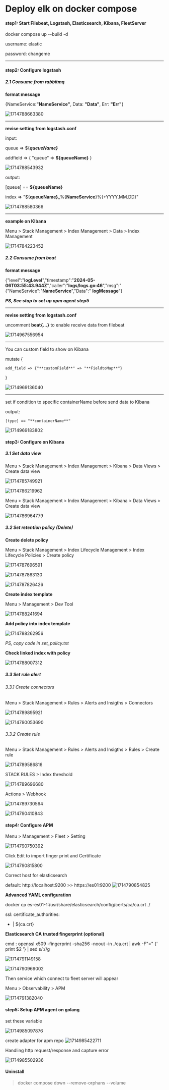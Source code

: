# Deploy elk on docker compose

#### step1: Start Filebeat, Logstash, Elasticsearch, Kibana, FleetServer

docker compose up --build -d

username: elastic

password: changeme

---

#### step2: Configure logstash

##### 2.1 Consume from rabbitmq

**format message**

{NameService:**"NameService"**, Data: **"Data"**, Err: **"Err"**}

![1714788663380](image/README/1714788663380.png)

---

**revise setting from logstash.conf**

input:

queue => ${**_queueName}_**

addfield => { "queue" => **${queueName}** }

![1714788543932](image/README/1714788543932.png)

output:

[queue] == **${queueName}**

index => "${**queueName}\_**%{**NameService**}%{+YYYY.MM.DD}"

![1714788580366](image/README/1714788580366.png)

---

**example on KIbana**

Menu > Stack Management > Index Management > Data > Index Management

![1714784223452](image/README/1714784223452.png)

##### 2.2 Consume from beat

**format message**

{"level":"**logLevel**","timestamp":"**2024-05-06T03:55:43.944Z**","caller":"**logs/logs.go:46**","msg":"{\"NameService\":\"**NameService**\",\"Data\":" **logMessage**"}

**_PS, See stap to set up apm agent step5_**

---

**revise setting from logstash.conf**

uncomment **beat{...}** to enable receive data from filebeat

![1714967556954](image/README/1714967556954.png)

---

You can custom field to show on Kibana

mutate {

    add_field => {"**customField**" => "**FieldtoMap**"}

}

![1714969136040](image/README/1714969136040.png)

---

set if condition to specific containerName before send data to Kibana

output:

    [type] == "**containerName**"

![1714969183802](image/README/1714969183802.png)

#### step3: Configure on Kibana

##### 3.1 Set data view

Menu > Stack Management > Index Management > Kibana > Data Views > Create data view

![1714785749921](image/README/1714785749921.png)

![1714786219962](image/README/1714786219962.png)

Menu > Stack Management > Index Management > Kibana > Data Views > Create data view

![1714786964779](image/README/1714786964779.png)

##### 3.2 Set retention policy (Delete)

**Create delete policy**

Menu > Stack Management > Index Lifecycle Management > Index Lifecycle Policies > Create policy

![1714787696591](image/README/1714787696591.png)

![1714787863130](image/README/1714787863130.png)

![1714787826426](image/README/1714787826426.png)

**Create index template**

Menu > Management > Dev Tool

![1714788241694](image/README/1714788241694.png)

**Add policy into index template**

![1714788262956](image/README/1714788262956.png)

_PS, copy code in set_policy.txt_

**Check linked index with policy**

![1714788007312](image/README/1714788007312.png)

##### 3.3 Set rule alert

###### 3.3.1 Create connectors

Menu > Stack Management > Rules > Alerts and Insigths > Connectors

![1714789895921](image/README/1714789895921.png)

![1714790053690](image/README/1714790053690.png)

###### 3.3.2 Create rule

Menu > Stack Management > Rules > Alerts and Insigths > Rules > Create rule

![1714789586816](image/README/1714789586816.png)

STACK RULES > Index threshold

![1714789696680](image/README/1714789696680.png)

Actions > Webhook

![1714789730564](image/README/1714789730564.png)

![1714790410843](image/README/1714790410843.png)

#### step4: Configure APM

Menu > Management > Fleet > Setting

![1714790750392](image/README/1714790750392.png)

Click Edit to import finger print and Certificate

![1714790815800](image/README/1714790815800.png)

Correct host for elasticsearch

default: http://localhost:9200 >> https://es01:9200
![1714790854825](image/README/1714790854825.png)

**Advanced YAML configuration**

docker cp es-es01-1:/usr/share/elasticsearch/config/certs/ca/ca.crt ./

ssl:
certificate_authorities:

- |
  ${ca.crt}

**Elasticsearch CA trusted fingerprint (optional)**

cmd : openssl x509 -fingerprint -sha256 -noout -in ./ca.crt | awk -F"=" {' print $2 '} | sed s/://g

![1714791149158](image/README/1714791149158.png)

![1714790969002](image/README/1714790969002.png)

Then service which connect to fleet server will appear

Menu > Observability > APM

![1714791382040](image/README/1714791382040.png)

#### step5: Setup APM agent on golang

set these variable

![1714985097876](image/README/1714985097876.png)

create adapter for apm repo
![1714985422711](image/README/1714985422711.png)

Handling http request/response and capture error

![1714985502936](image/README/1714985502936.png)

#### Uninstall

> docker compose down --remove-orphans --volume
